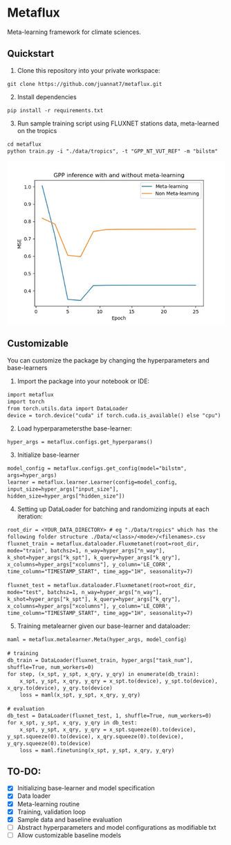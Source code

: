 # Metaflux
Meta-learning framework for climate sciences.

## Quickstart
1. Clone this repository into your private workspace:
```
git clone https://github.com/juannat7/metaflux.git
```

2. Install dependencies
```
pip install -r requirements.txt
```

3. Run sample training script using FLUXNET stations data, meta-learned on the tropics
```
cd metaflux
python train.py -i "./data/tropics", -t "GPP_NT_VUT_REF" -m "bilstm"
```

![Meta inference](https://github.com/juannat7/metaflux/blob/main/docs/gpp_infer.jpeg)

## Customizable
You can customize the package by changing the hyperparameters and base-learners
1. Import the package into your notebook or IDE: 
```
import metaflux
import torch
from torch.utils.data import DataLoader
device = torch.device("cuda" if torch.cuda.is_available() else "cpu")
```

2. Load hyperparametersthe base-learner:
```
hyper_args = metaflux.configs.get_hyperparams()
```

3. Initialize base-learner
```
model_config = metaflux.configs.get_config(model="bilstm", args=hyper_args)
learner = metaflux.learner.Learner(config=model_config, input_size=hyper_args["input_size"], hidden_size=hyper_args["hidden_size"])
```

4. Setting up DataLoader for batching and randomizing inputs at each iteration:
```
root_dir = <YOUR_DATA_DIRECTORY> # eg "./Data/tropics" which has the following folder structure ./Data/<class>/<mode>/<filenames>.csv
fluxnet_train = metaflux.dataloader.Fluxmetanet(root=root_dir, mode="train", batchsz=1, n_way=hyper_args["n_way"], k_shot=hyper_args["k_spt"], k_query=hyper_args["k_qry"], x_columns=hyper_args["xcolumns"], y_column='LE_CORR', time_column="TIMESTAMP_START", time_agg="1H", seasonality=7)

fluxnet_test = metaflux.dataloader.Fluxmetanet(root=root_dir, mode="test", batchsz=1, n_way=hyper_args["n_way"], k_shot=hyper_args["k_spt"], k_query=hyper_args["k_qry"], x_columns=hyper_args["xcolumns"], y_column='LE_CORR', time_column="TIMESTAMP_START", time_agg="1H", seasonality=7)
```

5. Training metalearner given our base-learner and dataloader:
```
maml = metaflux.metalearner.Meta(hyper_args, model_config)

# training
db_train = DataLoader(fluxnet_train, hyper_args["task_num"], shuffle=True, num_workers=0)
for step, (x_spt, y_spt, x_qry, y_qry) in enumerate(db_train):
    x_spt, y_spt, x_qry, y_qry = x_spt.to(device), y_spt.to(device), x_qry.to(device), y_qry.to(device)
    loss = maml(x_spt, y_spt, x_qry, y_qry)

# evaluation
db_test = DataLoader(fluxnet_test, 1, shuffle=True, num_workers=0)
for x_spt, y_spt, x_qry, y_qry in db_test:
    x_spt, y_spt, x_qry, y_qry = x_spt.squeeze(0).to(device), y_spt.squeeze(0).to(device), x_qry.squeeze(0).to(device), y_qry.squeeze(0).to(device)
    loss = maml.finetuning(x_spt, y_spt, x_qry, y_qry)
```

## TO-DO:
- [x] Initializing base-learner and model specification
- [x] Data loader
- [x] Meta-learning routine
- [x] Training, validation loop
- [x] Sample data and baseline evaluation
- [ ] Abstract hyperparameters and model configurations as modifiable txt
- [ ] Allow customizable baseline models